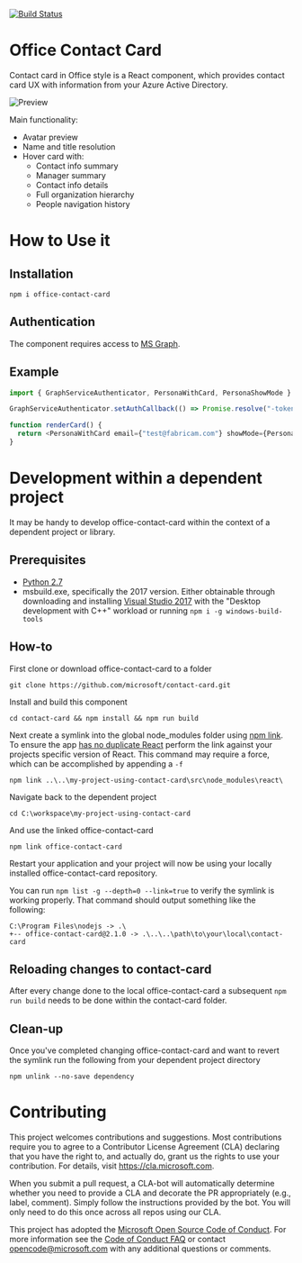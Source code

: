 [![Build Status](https://msmobilecenter.visualstudio.com/Mobile-Center/_apis/build/status/office-contact-card?branchName=master)](https://msmobilecenter.visualstudio.com/Mobile-Center/_build/latest?definitionId=3232?branchName=master)

# Office Contact Card

Contact card in Office style is a React component, which provides contact card UX with information from your Azure Active Directory.

![Preview](https://github.com/Microsoft/contact-card/blob/master/sample/i/preview.png)

Main functionality:
* Avatar preview
* Name and title resolution
* Hover card with:
  * Contact info summary
  * Manager summary
  * Contact info details
  * Full organization hierarchy
  * People navigation history


# How to Use it

## Installation

```shell
npm i office-contact-card
```

## Authentication

The component requires access to [MS Graph](https://developer.microsoft.com/en-us/graph).

## Example

```typescript
import { GraphServiceAuthenticator, PersonaWithCard, PersonaShowMode } from "office-contact-card";

GraphServiceAuthenticator.setAuthCallback(() => Promise.resolve("-token-") );

function renderCard() {
  return <PersonaWithCard email={"test@fabricam.com"} showMode={PersonaShowMode.NameTitle} />;
}
```

# Development within a dependent project

It may be handy to develop office-contact-card within the context of a dependent project or library. 

## Prerequisites 

- [Python 2.7](https://www.python.org/download/releases/2.7/)
- msbuild.exe, specifically the 2017 version. Either obtainable through downloading and installing [Visual Studio 2017](https://visualstudio.microsoft.com/vs/older-downloads/) with the "Desktop development with C++" workload or running `npm i -g windows-build-tools`

## How-to

First clone or download office-contact-card to a folder

`git clone https://github.com/microsoft/contact-card.git`

Install and build this component

`cd contact-card && npm install && npm run build`

Next create a symlink into the global node_modules folder using [npm link](https://docs.npmjs.com/cli/v6/commands/npm-link). To ensure the app [has no duplicate React](https://reactjs.org/warnings/invalid-hook-call-warning.html#duplicate-react) perform the link against your projects specific version of React. This command may require a force, which can be accomplished by appending a `-f`

`npm link ..\..\my-project-using-contact-card\src\node_modules\react\` 

Navigate back to the dependent project

`cd C:\workspace\my-project-using-contact-card`

And use the linked office-contact-card

`npm link office-contact-card`

Restart your application and your project will now be using your locally installed office-contact-card repository. 

You can run `npm list -g --depth=0 --link=true` to verify the symlink is working properly. That command should output something like the following: 

```
C:\Program Files\nodejs -> .\
+-- office-contact-card@2.1.0 -> .\..\..\path\to\your\local\contact-card
```

## Reloading changes to contact-card

After every change done to the local office-contact-card a subsequent `npm run build` needs to be done within the contact-card folder.

## Clean-up

Once you've completed changing office-contact-card and want to revert the symlink run the following from your dependent project directory

`npm unlink --no-save dependency`

# Contributing

This project welcomes contributions and suggestions.  Most contributions require you to agree to a
Contributor License Agreement (CLA) declaring that you have the right to, and actually do, grant us
the rights to use your contribution. For details, visit https://cla.microsoft.com.

When you submit a pull request, a CLA-bot will automatically determine whether you need to provide
a CLA and decorate the PR appropriately (e.g., label, comment). Simply follow the instructions
provided by the bot. You will only need to do this once across all repos using our CLA.

This project has adopted the [Microsoft Open Source Code of Conduct](https://opensource.microsoft.com/codeofconduct/).
For more information see the [Code of Conduct FAQ](https://opensource.microsoft.com/codeofconduct/faq/) or
contact [opencode@microsoft.com](mailto:opencode@microsoft.com) with any additional questions or comments.
